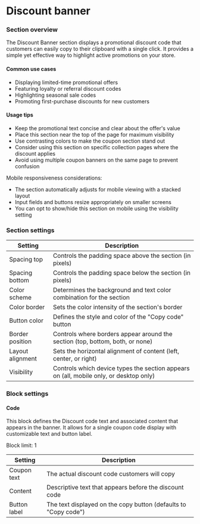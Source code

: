 # Discount banner

### Section overview

The Discount Banner section displays a promotional discount code that customers can easily copy to their clipboard with a single click. It provides a simple yet effective way to highlight active promotions on your store.

#### Common use cases

* Displaying limited-time promotional offers
* Featuring loyalty or referral discount codes
* Highlighting seasonal sale codes
* Promoting first-purchase discounts for new customers

#### Usage tips

* Keep the promotional text concise and clear about the offer's value
* Place this section near the top of the page for maximum visibility
* Use contrasting colors to make the coupon section stand out
* Consider using this section on specific collection pages where the discount applies
* Avoid using multiple coupon banners on the same page to prevent confusion

Mobile responsiveness considerations:

* The section automatically adjusts for mobile viewing with a stacked layout
* Input fields and buttons resize appropriately on smaller screens
* You can opt to show/hide this section on mobile using the visibility setting

### Section settings

| Setting          | Description                                                                            |
| ---------------- | -------------------------------------------------------------------------------------- |
| Spacing top      | Controls the padding space above the section (in pixels)                               |
| Spacing bottom   | Controls the padding space below the section (in pixels)                               |
| Color scheme     | Determines the background and text color combination for the section                   |
| Color border     | Sets the color intensity of the section's border                                       |
| Button color     | Defines the style and color of the "Copy code" button                                  |
| Border position  | Controls where borders appear around the section (top, bottom, both, or none)          |
| Layout alignment | Sets the horizontal alignment of content (left, center, or right)                      |
| Visibility       | Controls which device types the section appears on (all, mobile only, or desktop only) |

### Block settings

#### Code

This block defines the Discount code text and associated content that appears in the banner. It allows for a single coupon code display with customizable text and button label.

Block limit: 1

| Setting      | Description                                                     |
| ------------ | --------------------------------------------------------------- |
| Coupon text  | The actual discount code customers will copy                    |
| Content      | Descriptive text that appears before the discount code          |
| Button label | The text displayed on the copy button (defaults to "Copy code") |

